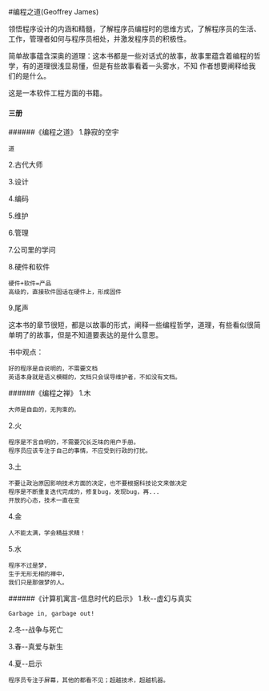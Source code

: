 #编程之道(Geoffrey James)

领悟程序设计的内涵和精髓，了解程序员编程时的思维方式，了解程序员的生活、工作，管理者如何与程序员相处，并激发程序员的积极性。

简单故事蕴含深奥的道理：这本书都是一些对话式的故事，故事里蕴含着编程的哲学，有的道理很浅显易懂，但是有些故事看着一头雾水，不知
作者想要阐释给我们的是什么。

这是一本软件工程方面的书籍。

#### 三册
######《编程之道》
1.静寂的空宇

	道
	
2.古代大师

3.设计

4.编码

5.维护

6.管理

7.公司里的学问

8.硬件和软件

	硬件+软件=产品
	高级的，直接软件固话在硬件上，形成固件

9.尾声

这本书的章节很短，都是以故事的形式，阐释一些编程哲学，道理，有些看似很简单明了的故事，但是不知道要表达的是什么意思。

书中观点：

	好的程序是自说明的，不需要文档
	英语本身就是语义模糊的，文档只会误导维护者，不如没有文档。

######《编程之禅》
1.木

	大师是自由的，无拘束的。

2.火
	
	程序是不言自明的，不需要冗长乏味的用户手册。
	程序员应该专注于自己的事情，不应受到行政的打扰。

3.土

	不要让政治原因影响技术方面的决定，也不要根据科技论文来做决定
	程序是不断重复迭代完成的，修复bug，发现bug，再...
	开放的心态，技术一直在变
	
4.金

	人不能太满，学会精益求精！

5.水

	程序不过是梦，
	生于无形无相的禅中，
	我们只是那做梦的人。

######《计算机寓言-信息时代的启示》
1.秋--虚幻与真实

	Garbage in, garbage out!

2.冬--战争与死亡

3.春--真爱与新生

4.夏--启示

	程序员专注于屏幕，其他的都看不见；超越技术，超越机器。